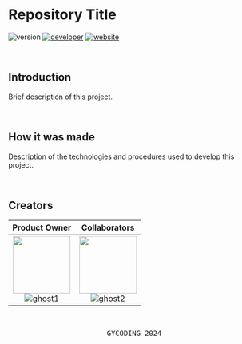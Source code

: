 # Repository Title

![version](https://img.shields.io/badge/version-0.0.0-gold?style=for-the-badge)
[![developer](https://img.shields.io/badge/developed-GYCODING-B833FF?style=for-the-badge)](https://gycoding.com)
[![website](https://img.shields.io/badge/website-link-lightgrey?style=for-the-badge)](#)

<br>

## Introduction

Brief description of this project.

<br>

## How it was made

Description of the technologies and procedures used to develop this project.

<br>

## Creators

| Product Owner | Collaborators
| :---: | :---: |
| <img src="https://github.com/ghost.png?size=115" width=115> <br> [![ghost1](https://img.shields.io/badge/ghost-black?style=for-the-badge)](https://github.com/ghost) | <img src="https://github.com/ghost.png?size=115" width=115> <br> [![ghost2](https://img.shields.io/badge/ghost-black?style=for-the-badge)](https://github.com/ghost) |

<br>

<pre align="center">GYCODING 2024</pre>
